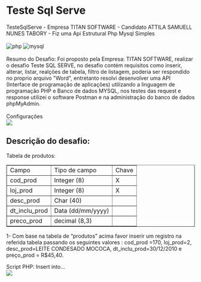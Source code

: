 
<h1>  Teste Sql Serve </h1>
TesteSqlServe - Empresa TITAN SOFTWARE - Candidato ATTILA SAMUELL NUNES TABORY - Fiz uma Api Estrutural Php Mysql Simples

<div style="display:inline_block"><br/>
  <img align"center" alt="php" src="https://img.shields.io/badge/PHP-777BB4?style=for-the-badge&logo=php&logoColor=white"/>
  <img align"center" alt="mysql" src="https://img.shields.io/badge/MySQL-00000F?style=for-the-badge&logo=mysql&logoColor=white"/>
 
</div>
<br>

<div>Resumo do Desafio: Foi proposto pela Empresa: TITAN SOFTWARE, realizar o desafio Teste SQL SERVE, no desafio contém requisitos como inserir, alterar, listar, realções de tabela, filtro de listagem, poderia ser respondido no proprio arquivo "Word", entretanto resolvi desenvolver uma API (Interface de programação de aplicações) utilizando a linguagem de programação PHP e Banco de dados MYSQL, nos testes das request e response utilizei o software Postman e na administração do banco de dados phpMyAdmin. </div>

<br>

<div> Configurações </div>
<img src="https://user-images.githubusercontent.com/76443540/143707989-2c47b227-0120-46dd-bfec-33fc25892f68.png" />
<br>

<h2> Descrição do desafio:</h2>

<div>Tabela de produtos:</div>

<table border="1">
    <tr>
        <td>Campo</td>
        <td>Tipo de campo</td>
        <td>Chave</td>
    </tr>
    <tr>
        <td>cod_prod</td>
        <td>Integer (8)</td>
        <td>X</td>
    </tr>
    <tr>
        <td>loj_prod</td>
        <td>Integer (8)</td>
        <td>X</td>
    </tr>
  
   <tr>
        <td>desc_prod</td>
        <td>Char (40)</td>
        <td></td>
    </tr>
   <tr>
        <td>dt_inclu_prod</td>
        <td>Data (dd/mm/yyyy)</td>
        <td></td>
    </tr>
   <tr>
        <td>preco_prod</td>
        <td>decimal (8,3)</td>
        <td></td>
    </tr>
</table>

1- Com base na tabela de “produtos” acima favor inserir um registro na referida tabela passando os seguintes valores : cod_prod =170, loj_prod=2, desc_prod=LEITE CONDESADO MOCOCA, dt_inclu_prod=30/12/2010  e preço_prod = R$45,40.

<div> Script PHP: Insert into... </div>
<img src="https://user-images.githubusercontent.com/76443540/143713676-ec41f078-b410-4d82-8e26-4a9d62a825cf.png" />
